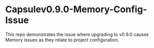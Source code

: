 # Capsulev0.9.0-Memory-Config-Issue
This repo demonstrates the issue where upgrading to v0.9.0 causes Memory issues as they relate to project configuration.
